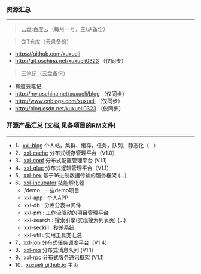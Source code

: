 ### 资源汇总
---
> 云盘:百度云（每月一号，主/从备份）

> GIT仓库（云盘备份）
* https://github.com/xuxueli
* http://git.oschina.net/xuxueli0323 （仅同步）

> 云笔记（云盘备份）
* 有道云笔记
* http://my.oschina.net/xuxueli/blog （仅同步）
* http://www.cnblogs.com/xuxueli （仅同步）
* http://blog.csdn.net/xuxueli0323 （仅同步）


### 开源产品汇总 (文档,见各项目的RM文件)
***
- 1、[xxl-blog](https://github.com/xuxueli/xxl-blog)     个人站，集群、缓存，任务，队列，静态化（...）
- 2、[xxl-cache](https://github.com/xuxueli/xxl-cache)   分布式缓存管理平台（V1.0）
- 3、[xxl-conf](https://github.com/xuxueli/xxl-conf)     分布式配置管理平台 (V1.1)
- 4、[xxl-glue](https://github.com/xuxueli/xxl-glue)     分布式逻辑管理平台（V1.1）
- 5、[xxl-hex](https://github.com/xuxueli/xxl-hex)       基于16进制数据传输的服务框架 (...)
- 6、[xxl-incubator](https://github.com/xuxueli/xxl-incubator)   技能孵化器
    - /demo : 一些demo项目
    - xxl-app : 个人APP
    - xxl-db : 分库分表中间件
    - xxl-pm : 工作流驱动的项目管理平台
    - xxl-search : 搜索引擎(实现搜索列表页)    (...)
    - xxl-seckill : 秒杀系统
    - xxl-util : 实用工具类汇总
- 7、[xxl-job](https://github.com/xuxueli/xxl-job)       分布式任务调度平台（V1.4）
- 8、[xxl-mq](https://github.com/xuxueli/xxl-mq)         分布式消息队列 (V1.1)
- 9、[xxl-rpc](https://github.com/xuxueli/xxl-rpc)       分布式服务通讯框架 (V1.1)
- 10、[xuxueli.github.io](https://github.com/xuxueli/xuxueli.github.io)  主页

